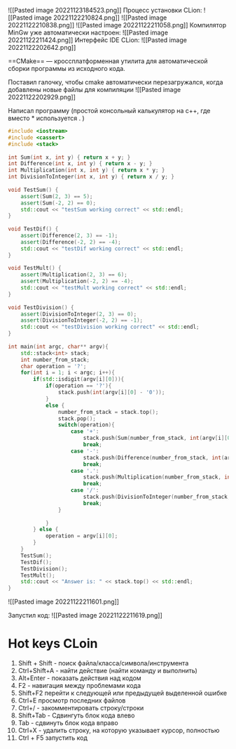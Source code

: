 ![[Pasted image 20221123184523.png]]
Процесс установки CLion:
![[Pasted image 20221122210824.png]]
![[Pasted image 20221122210838.png]]
![[Pasted image 20221122211058.png]]
Компилятор MinGw уже автоматически настроен:
![[Pasted image 20221122211424.png]]
Интерфейс IDE CLion:
![[Pasted image 20221122202642.png]]

==CMake== — кроcсплатформенная утилита для автоматической сборки программы из исходного кода.

Поставил галочку, чтобы cmake автоматически перезагружался, когда добавлены новые файлы для компиляции ![[Pasted image 20221122202929.png]]

Написал программу (простой консольный калькулятор на c++,  где вместо * используется . )
```cpp
#include <iostream>  
#include <cassert>  
#include <stack>  
  
int Sum(int x, int y) { return x + y; }  
int Difference(int x, int y) { return x - y; }  
int Multiplication(int x, int y) { return x * y; }  
int DivisionToInteger(int x, int y) { return x / y; }  
  
void TestSum() {  
    assert(Sum(2, 3) == 5);  
    assert(Sum(-2, 2) == 0);  
    std::cout << "testSum working correct" << std::endl;  
}  
  
void TestDif() {  
    assert(Difference(2, 3) == -1);  
    assert(Difference(-2, 2) == -4);  
    std::cout << "testDif working correct" << std::endl;  
}  
  
void TestMult() {  
    assert(Multiplication(2, 3) == 6);  
    assert(Multiplication(-2, 2) == -4);  
    std::cout << "testMult working correct" << std::endl;  
}  
  
void TestDivision() {  
    assert(DivisionToInteger(2, 3) == 0);  
    assert(DivisionToInteger(-2, 2) == -1);  
    std::cout << "testDivision working correct" << std::endl;  
}  
  
int main(int argc, char** argv){  
    std::stack<int> stack;  
    int number_from_stack;  
    char operation = '?';  
    for(int i = 1; i < argc; i++){  
        if(std::isdigit(argv[i][0])){  
            if(operation == '?'){  
                stack.push(int(argv[i][0] - '0'));  
            }  
            else {  
                number_from_stack = stack.top();  
                stack.pop();  
                switch(operation){  
                    case '+':  
                        stack.push(Sum(number_from_stack, int(argv[i][0] - '0')));  
                        break;  
                    case '-':  
                        stack.push(Difference(number_from_stack, int(argv[i][0] - '0')));  
                        break;  
                    case '.':  
                        stack.push(Multiplication(number_from_stack, int(argv[i][0] - '0')));  
                        break;  
                    case '/':  
                        stack.push(DivisionToInteger(number_from_stack, int(argv[i][0] - '0')));  
                        break;  
                }  
  
            }  
        } else {  
            operation = argv[i][0];  
        }  
    }  
    TestSum();  
    TestDif();  
    TestDivision();  
    TestMult();  
    std::cout << "Answer is: " << stack.top() << std::endl;  
}
```
![[Pasted image 20221122211601.png]]

Запустил код:
![[Pasted image 20221122211619.png]]
# Hot keys CLoin
1. Shift + Shift  - поиск файла/класса/символа/инструмента
2. Ctrl+Shift+A - найти действие (найти команду и выполнить)
3. Alt+Enter - показать действия над кодом
4. F2 - навигация между проблемами кода
5. Shift+F2 перейти к следующей или предыдущей выделенной ошибке
6. Ctrl+E просмотр последних файлов
7. Ctrl+/ - закомментировать строку/строки
8. Shift+Tab - Сдвингуть блок кода влево
9. Tab - сдвинуть блок кода вправо
10. Ctrl+X - удалить строку, на которую указывает курсор, полностью
11. Ctrl + F5 запустить код
